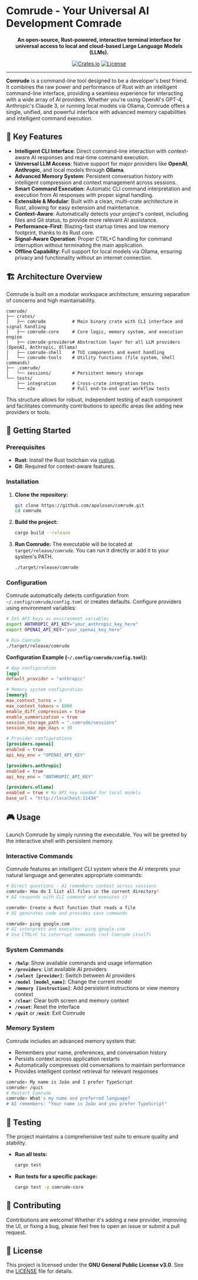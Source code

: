 # Comrude - Your Universal AI Development Comrade

<p align="center">
  <strong>An open-source, Rust-powered, interactive terminal interface for universal access to local and cloud-based Large Language Models (LLMs).</strong>
</p>

<p align="center">
  <a href="https://crates.io/crates/comrude"><img src="https://img.shields.io/crates/v/comrude.svg" alt="Crates.io"></a>
  <a href="https://github.com/apolosan/comrude/blob/main/LICENSE"><img src="https://img.shields.io/badge/license-GPLv3-blue.svg" alt="License"></a>
</p>

---

**Comrude** is a command-line tool designed to be a developer's best friend. It combines the raw power and performance of Rust with an intelligent command-line interface, providing a seamless experience for interacting with a wide array of AI providers. Whether you're using OpenAI's GPT-4, Anthropic's Claude 3, or running local models via Ollama, Comrude offers a single, unified, and powerful interface with advanced memory capabilities and intelligent command execution.

## 🌟 Key Features

- **Intelligent CLI Interface**: Direct command-line interaction with context-aware AI responses and real-time command execution.
- **Universal LLM Access**: Native support for major providers like **OpenAI**, **Anthropic**, and local models through **Ollama**.
- **Advanced Memory System**: Persistent conversation history with intelligent compression and context management across sessions.
- **Smart Command Execution**: Automatic CLI command interpretation and execution from AI responses with proper signal handling.
- **Extensible & Modular**: Built with a clean, multi-crate architecture in Rust, allowing for easy extension and maintenance.
- **Context-Aware**: Automatically detects your project's context, including files and Git status, to provide more relevant AI assistance.
- **Performance-First**: Blazing-fast startup times and low memory footprint, thanks to its Rust core.
- **Signal-Aware Operation**: Proper CTRL+C handling for command interruption without terminating the main application.
- **Offline Capability**: Full support for local models via Ollama, ensuring privacy and functionality without an internet connection.

## 🏗️ Architecture Overview

Comrude is built on a modular workspace architecture, ensuring separation of concerns and high maintainability.

```
comrude/
├── crates/
│   ├── comrude          # Main binary crate with CLI interface and signal handling
│   ├── comrude-core     # Core logic, memory system, and execution engine
│   ├── comrude-providers# Abstraction layer for all LLM providers (OpenAI, Anthropic, Ollama)
│   ├── comrude-shell    # TUI components and event handling
│   └── comrude-tools    # Utility functions (file system, shell commands)
├── .comrude/
│   └── sessions/        # Persistent memory storage
└── tests/
    ├── integration      # Cross-crate integration tests
    └── e2e              # Full end-to-end user workflow tests
```

This structure allows for robust, independent testing of each component and facilitates community contributions to specific areas like adding new providers or tools.

## 🚀 Getting Started

### Prerequisites

- **Rust**: Install the Rust toolchain via [rustup](https://rustup.rs/).
- **Git**: Required for context-aware features.

### Installation

1.  **Clone the repository:**

    ```bash
    git clone https://github.com/apolosan/comrude.git
    cd comrude
    ```

2.  **Build the project:**

    ```bash
    cargo build --release
    ```

3.  **Run Comrude:**
    The executable will be located at `target/release/comrude`. You can run it directly or add it to your system's PATH.
    ```bash
    ./target/release/comrude
    ```

### Configuration

Comrude automatically detects configuration from `~/.config/comrude/config.toml` or creates defaults. Configure providers using environment variables:

```bash
# Set API keys as environment variables
export ANTHROPIC_API_KEY="your_anthropic_key_here"
export OPENAI_API_KEY="your_openai_key_here"

# Run Comrude
./target/release/comrude
```

**Configuration Example (`~/.config/comrude/config.toml`):**

```toml
# App configuration
[app]
default_provider = "anthropic"

# Memory system configuration
[memory]
max_context_turns = 3
max_context_tokens = 8000
enable_diff_compression = true
enable_summarization = true
session_storage_path = ".comrude/sessions"
session_max_age_days = 30

# Provider configurations
[providers.openai]
enabled = true
api_key_env = "OPENAI_API_KEY"

[providers.anthropic]
enabled = true
api_key_env = "ANTHROPIC_API_KEY"

[providers.ollama]
enabled = true # No API key needed for local models
base_url = "http://localhost:11434"
```

## 🎮 Usage

Launch Comrude by simply running the executable. You will be greeted by the interactive shell with persistent memory.

### Interactive Commands

Comrude features an intelligent CLI system where the AI interprets your natural language and generates appropriate commands:

```bash
# Direct questions - AI remembers context across sessions
comrude> How do I list all files in the current directory?
# AI responds with CLI command and executes it

comrude> Create a Rust function that reads a file
# AI generates code and provides save commands

comrude> ping google.com
# AI interprets and executes: ping google.com
# Use CTRL+C to interrupt commands (not Comrude itself)
```

### System Commands

- **`/help`**: Show available commands and usage information
- **`/providers`**: List available AI providers
- **`/select [provider]`**: Switch between AI providers
- **`/model [model_name]`**: Change the current model
- **`/memory [instruction]`**: Add persistent instructions or view memory context
- **`/clear`**: Clear both screen and memory context
- **`/reset`**: Reset the interface
- **`/quit`** or **`/exit`**: Exit Comrude

### Memory System

Comrude includes an advanced memory system that:

- Remembers your name, preferences, and conversation history
- Persists context across application restarts
- Automatically compresses old conversations to maintain performance
- Provides intelligent context retrieval for relevant responses

```bash
comrude> My name is João and I prefer TypeScript
comrude> /quit
# Restart Comrude
comrude> What's my name and preferred language?
# AI remembers: "Your name is João and you prefer TypeScript"
```

## 🧪 Testing

The project maintains a comprehensive test suite to ensure quality and stability.

- **Run all tests:**
  ```bash
  cargo test
  ```
- **Run tests for a specific package:**
  ```bash
  cargo test -p comrude-core
  ```

## 🤝 Contributing

Contributions are welcome! Whether it's adding a new provider, improving the UI, or fixing a bug, please feel free to open an issue or submit a pull request.

## 📜 License

This project is licensed under the **GNU General Public License v3.0**. See the [LICENSE](LICENSE) file for details.
